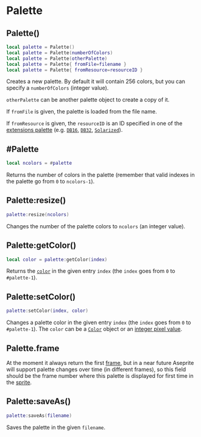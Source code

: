 # Palette

## Palette()

```lua
local palette = Palette()
local palette = Palette(numberOfColors)
local palette = Palette(otherPalette)
local palette = Palette{ fromFile=filename }
local palette = Palette{ fromResource=resourceID }
```

Creates a new palette. By default it will contain 256 colors, but you
can specify a `numberOfColors` (integer value).

`otherPalette` can be another palette object to create a copy of it.

If `fromFile` is given, the palette is loaded from the file name.

If `fromResource` is given, the `resourceID` is an ID specified in one
of the [extensions
palette](https://github.com/aseprite/aseprite/tree/main/data/extensions)
(e.g.
[`DB16`](https://github.com/aseprite/aseprite/blob/8e193b592ae06abb36be6f72ef43c308b511b24c/data/extensions/dawnbringer-palettes/package.json#L13),
[`DB32`](https://github.com/aseprite/aseprite/blob/8e193b592ae06abb36be6f72ef43c308b511b24c/data/extensions/dawnbringer-palettes/package.json#L14),
[`Solarized`](https://github.com/aseprite/aseprite/blob/8e193b592ae06abb36be6f72ef43c308b511b24c/data/extensions/software-palettes/package.json#L15)).

## #Palette

```lua
local ncolors = #palette
```

Returns the number of colors in the palette (remember that valid indexes in the palette go from `0` to `ncolors-1`).

## Palette:resize()

```lua
palette:resize(ncolors)
```

Changes the number of the palette colors to `ncolors` (an integer
value).

## Palette:getColor()

```lua
local color = palette:getColor(index)
```

Returns the [`color`](color.md#color) in the given entry `index` (the `index` goes from `0` to `#palette-1`).

## Palette:setColor()

```lua
palette:setColor(index, color)
```

Changes a palette color in the given entry `index` (the `index` goes from `0` to `#palette-1`).
The `color` can be a [`Color`](color.md#color) object or an [integer pixel value](pixelcolor.md#apppixelcolor).

## Palette.frame

At the moment it always return the first [frame](frame.md#frame), but in a
near future Aseprite will support palette changes over time (in
different frames), so this field should be the frame number where this
palette is displayed for first time in the [sprite](sprite.md#sprite).

## Palette:saveAs()

```lua
palette:saveAs(filename)
```

Saves the palette in the given `filename`.
